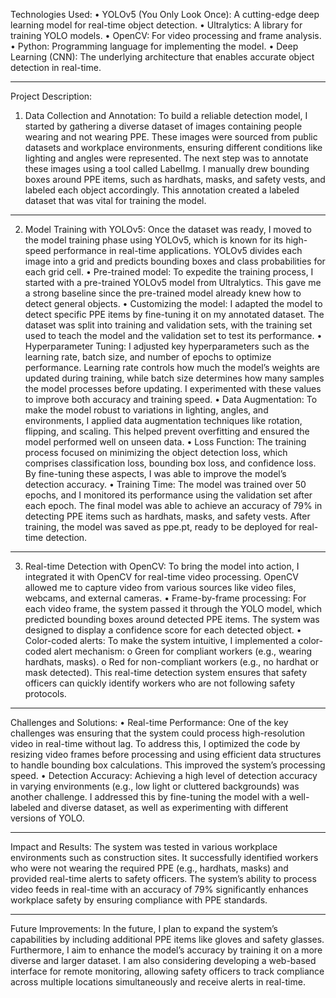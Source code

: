Technologies Used:
•	YOLOv5 (You Only Look Once): A cutting-edge deep learning model for real-time object detection.
•	Ultralytics: A library for training YOLO models.
•	OpenCV: For video processing and frame analysis.
•	Python: Programming language for implementing the model.
•	Deep Learning (CNN): The underlying architecture that enables accurate object detection in real-time.
________________________________________
Project Description:
1. Data Collection and Annotation:
To build a reliable detection model, I started by gathering a diverse dataset of images containing people wearing and not wearing PPE. These images were sourced from public datasets and workplace environments, ensuring different conditions like lighting and angles were represented. The next step was to annotate these images using a tool called LabelImg. I manually drew bounding boxes around PPE items, such as hardhats, masks, and safety vests, and labeled each object accordingly. This annotation created a labeled dataset that was vital for training the model.
________________________________________
2. Model Training with YOLOv5:
Once the dataset was ready, I moved to the model training phase using YOLOv5, which is known for its high-speed performance in real-time applications. YOLOv5 divides each image into a grid and predicts bounding boxes and class probabilities for each grid cell.
•	Pre-trained model: To expedite the training process, I started with a pre-trained YOLOv5 model from Ultralytics. This gave me a strong baseline since the pre-trained model already knew how to detect general objects.
•	Customizing the model: I adapted the model to detect specific PPE items by fine-tuning it on my annotated dataset. The dataset was split into training and validation sets, with the training set used to teach the model and the validation set to test its performance.
•	Hyperparameter Tuning: I adjusted key hyperparameters such as the learning rate, batch size, and number of epochs to optimize performance. Learning rate controls how much the model’s weights are updated during training, while batch size determines how many samples the model processes before updating. I experimented with these values to improve both accuracy and training speed.
•	Data Augmentation: To make the model robust to variations in lighting, angles, and environments, I applied data augmentation techniques like rotation, flipping, and scaling. This helped prevent overfitting and ensured the model performed well on unseen data.
•	Loss Function: The training process focused on minimizing the object detection loss, which comprises classification loss, bounding box loss, and confidence loss. By fine-tuning these aspects, I was able to improve the model’s detection accuracy.
•	Training Time: The model was trained over 50 epochs, and I monitored its performance using the validation set after each epoch. The final model was able to achieve an accuracy of 79% in detecting PPE items such as hardhats, masks, and safety vests.
After training, the model was saved as ppe.pt, ready to be deployed for real-time detection.
________________________________________
3. Real-time Detection with OpenCV:
To bring the model into action, I integrated it with OpenCV for real-time video processing. OpenCV allowed me to capture video from various sources like video files, webcams, and external cameras.
•	Frame-by-frame processing: For each video frame, the system passed it through the YOLO model, which predicted bounding boxes around detected PPE items. The system was designed to display a confidence score for each detected object.
•	Color-coded alerts: To make the system intuitive, I implemented a color-coded alert mechanism:
o	Green for compliant workers (e.g., wearing hardhats, masks).
o	Red for non-compliant workers (e.g., no hardhat or mask detected).
This real-time detection system ensures that safety officers can quickly identify workers who are not following safety protocols.
________________________________________
Challenges and Solutions:
•	Real-time Performance: One of the key challenges was ensuring that the system could process high-resolution video in real-time without lag. To address this, I optimized the code by resizing video frames before processing and using efficient data structures to handle bounding box calculations. This improved the system’s processing speed.
•	Detection Accuracy: Achieving a high level of detection accuracy in varying environments (e.g., low light or cluttered backgrounds) was another challenge. I addressed this by fine-tuning the model with a well-labeled and diverse dataset, as well as experimenting with different versions of YOLO.
________________________________________
Impact and Results:
The system was tested in various workplace environments such as construction sites. It successfully identified workers who were not wearing the required PPE (e.g., hardhats, masks) and provided real-time alerts to safety officers. The system’s ability to process video feeds in real-time with an accuracy of 79% significantly enhances workplace safety by ensuring compliance with PPE standards.
________________________________________
Future Improvements:
In the future, I plan to expand the system’s capabilities by including additional PPE items like gloves and safety glasses. Furthermore, I aim to enhance the model’s accuracy by training it on a more diverse and larger dataset. I am also considering developing a web-based interface for remote monitoring, allowing safety officers to track compliance across multiple locations simultaneously and receive alerts in real-time.
